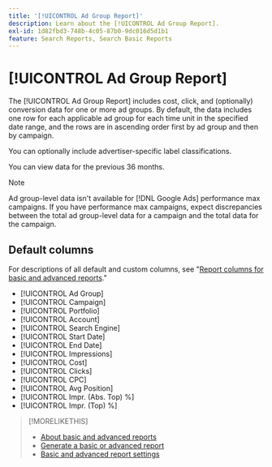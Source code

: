 ```yaml
---
title: '[!UICONTROL Ad Group Report]'
description: Learn about the [!UICONTROL Ad Group Report].
exl-id: 1d82fbd3-748b-4c05-87b0-9dc016d5d1b1
feature: Search Reports, Search Basic Reports
---
```

# [!UICONTROL Ad Group Report]

The [!UICONTROL Ad Group Report] includes cost, click, and (optionally) conversion data for one or more ad groups. By default, the data includes one row for each applicable ad group for each time unit in the specified date range, and the rows are in ascending order first by ad group and then by campaign.

You can optionally include advertiser-specific label classifications.

You can view data for the previous 36 months.

>[!NOTE]
>
>Ad group-level data isn't available for [!DNL Google Ads] performance max campaigns. If you have performance max campaigns, expect discrepancies between the total ad group-level data for a campaign and the total data for the campaign.

## Default columns

For descriptions of all default and custom columns, see "[Report columns for basic and advanced reports](basic-advanced-report-columns.md)."

* [!UICONTROL Ad Group]
* [!UICONTROL Campaign]
* [!UICONTROL Portfolio]
* [!UICONTROL Account]
* [!UICONTROL Search Engine]
* [!UICONTROL Start Date]
* [!UICONTROL End Date]
* [!UICONTROL Impressions]
* [!UICONTROL Cost]
* [!UICONTROL Clicks]
* [!UICONTROL CPC]
* [!UICONTROL Avg Position]
* [!UICONTROL Impr. (Abs. Top) %]
* [!UICONTROL Impr. (Top) %]

>[!MORELIKETHIS]
>
>* [About basic and advanced reports](basic-advanced-report-about.md)
>* [Generate a basic or advanced report](basic-advanced-report-generate.md)
>* [Basic and advanced report settings](basic-advanced-report-settings.md)
